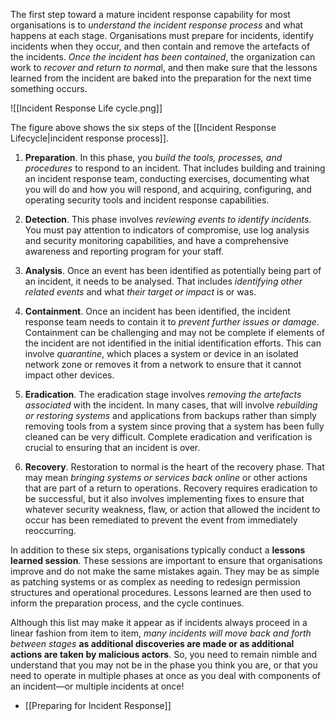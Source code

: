 
The first step toward a mature incident response capability for most organisations is to *understand the incident response process* and what happens at each stage. Organisations must prepare for incidents, identify incidents when they occur, and then contain and remove the artefacts of the incidents. *Once the incident has been contained*, the organization can work to *recover and return to norma*l, and then make sure that the lessons learned from the incident are baked into the preparation for the next time something occurs.

![[Incident Response Life cycle.png]]

The figure above shows the six steps of the [[Incident Response Lifecycle|incident response process]].

1. **Preparation**. In this phase, you *build the tools, processes, and procedures* to respond to an incident. That includes building and training an incident response team, conducting exercises, documenting what you will do and how you will respond, and acquiring, configuring, and operating security tools and incident response capabilities.
   
2. **Detection**. This phase involves *reviewing events to identify incidents*. You must pay attention to indicators of compromise, use log analysis and security monitoring capabilities, and have a comprehensive awareness and reporting program for your staff.
   
3. **Analysis**. Once an event has been identified as potentially being part of an incident, it needs to be analysed. That includes *identifying other related events* and what *their target or impact* is or was.
   
4. **Containment**. Once an incident has been identified, the incident response team needs to contain it to *prevent further issues or damage*. Containment can be challenging and may not be complete if elements of the incident are not identified in the initial identification efforts. This can involve *quarantine*, which places a system or device in an isolated network zone or removes it from a network to ensure that it cannot impact other devices.
   
5. **Eradication**. The eradication stage involves *removing the artefacts associated* with the incident. In many cases, that will involve *rebuilding or restoring systems* and applications from backups rather than simply removing tools from a system since proving that a system has been fully cleaned can be very difficult. Complete eradication and verification is crucial to ensuring that an incident is over.
   
6. **Recovery**. Restoration to normal is the heart of the recovery phase. That may mean *bringing systems or services back online* or other actions that are part of a return to operations. Recovery requires eradication to be successful, but it also involves implementing fixes to ensure that whatever security weakness, flaw, or action that allowed the incident to occur has been remediated to prevent the event from immediately reoccurring.

In addition to these six steps, organisations typically conduct a **lessons learned session**. These sessions are important to ensure that organisations improve and do not make the same mistakes again. They may be as simple as patching systems or as complex as needing to redesign permission structures and operational procedures. Lessons learned are then used to inform the preparation process, and the cycle continues.

Although this list may make it appear as if incidents always proceed in a linear fashion from item to item, *many incidents will move back and forth between stages* **as additional discoveries are made or as additional actions are taken by malicious actors**. So, you need to remain nimble and understand that you may not be in the phase you think you are, or that you need to operate in multiple phases at once as you deal with components of an incident—or multiple incidents at once!

- [[Preparing for Incident Response]]